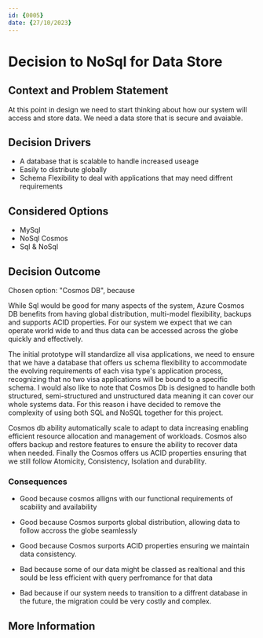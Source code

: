```yaml
---
id: {0005}
date: {27/10/2023}
---
```

# Decision to NoSql for Data Store

## Context and Problem Statement
At this point in design we need to start thinking about how our system will access and store data. We need a data store that is secure and avaiable.

## Decision Drivers

* A database that is scalable to handle increased useage
* Easily to distribute globally
* Schema Flexibility to deal with applications that may need diffrent requirements

## Considered Options

* MySql
* NoSql Cosmos
* Sql & NoSql 

## Decision Outcome

Chosen option: "Cosmos DB", because

While Sql would be good for many aspects of the system, Azure Cosmos DB benefits from having global distribution, multi-model flexibility, backups and supports ACID properties. For our system we expect that we can operate world wide to and thus data can be accessed across the globe quickly and effectively.

The initial prototype will standardize all visa applications, we need to ensure that we have a database that offers us schema flexibility  to accommodate the evolving requirements of each visa type's application process, recognizing that no two visa applications will be bound to a specific schema. I would also like to note that Cosmos Db is designed to handle both structured, semi-structured and unstructured data meaning it can cover our whole systems data. For this reason i have decided to remove the complexity of using both SQL and NoSQL together for this project.

Cosmos db ability automatically scale to adapt to data increasing enabling efficient resource allocation and management of workloads.
Cosmos also offers backup and restore features to ensure the ability to recover data when needed. Finally the Cosmos offers us ACID properties ensuring that we still follow Atomicity, Consistency, Isolation and durability.


### Consequences


* Good because cosmos alligns with our functional requirements of scability and availability 

* Good because Cosmos surports global distribution, allowing data to follow accross the globe seamlessly

* Good because Cosmos surports ACID properties ensuring we maintain data consistency.

* Bad because some of our data might be classed as realtional and this sould be less efficient with query perfromance for that data

* Bad because if our system needs to transition to a diffrent database in the future, the migration could be very costly and complex.

## More Information


